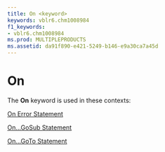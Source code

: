 ```yaml
---
title: On <keyword>
keywords: vblr6.chm1008984
f1_keywords:
- vblr6.chm1008984
ms.prod: MULTIPLEPRODUCTS
ms.assetid: da91f890-e421-5249-b146-e9a30ca7a45d
---
```



# On <keyword>

The  **On** keyword is used in these contexts:

[On Error Statement](on-error-statement.md)

[On...GoSub Statement](on---gosub-on---goto-statements.md)

[On...GoTo Statement](on---gosub-on---goto-statements.md)

